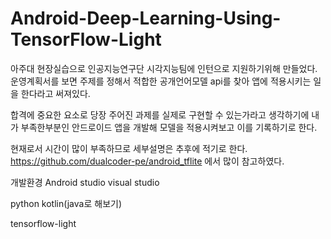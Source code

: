 # Android-Deep-Learning-Using-TensorFlow-Light

아주대 현장실습으로 인공지능연구단 시각지능팀에 인턴으로 지원하기위해 만들었다.
운영계획서를 보면 주제를 정해서 적합한 공개언어모델 api를 찾아 앱에 적용시키는 일을 한다라고 써져있다.

합격에 중요한 요소로 당장 주어진 과제를 실제로 구현할 수 있는가라고 생각하기에 
내가 부족한부분인 안드로이드 앱을 개발해 모델을 적용시켜보고 이를 기록하기로 한다.

현재로서 시간이 많이 부족하므로 세부설명은 추후에 적기로 한다.
https://github.com/dualcoder-pe/android_tflite 에서 많이 참고하였다.

개발환경
Android studio
visual studio

python
kotlin(java로 해보기)

tensorflow-light
